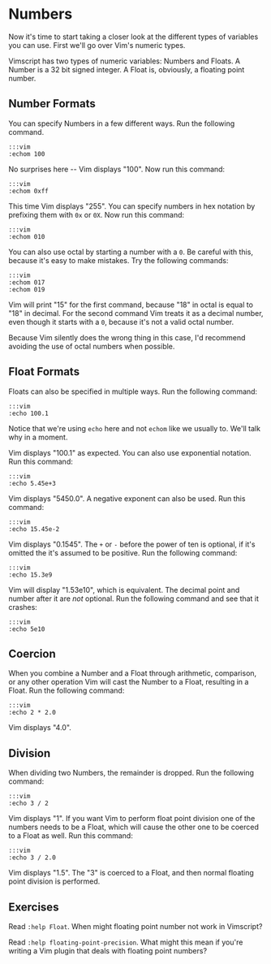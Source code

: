 Numbers
=======

Now it's time to start taking a closer look at the different types of variables
you can use.  First we'll go over Vim's numeric types.

Vimscript has two types of numeric variables: Numbers and Floats.  A Number is
a 32 bit signed integer.  A Float is, obviously, a floating point number.

Number Formats
--------------

You can specify Numbers in a few different ways.  Run the following command.

    :::vim
    :echom 100

No surprises here -- Vim displays "100".  Now run this command:

    :::vim
    :echom 0xff

This time Vim displays "255".  You can specify numbers in hex notation by
prefixing them with `0x` or `0X`.  Now run this command:

    :::vim
    :echom 010

You can also use octal by starting a number with a `0`.  Be careful with this,
because it's easy to make mistakes.  Try the following commands:

    :::vim
    :echom 017
    :echom 019

Vim will print "15" for the first command, because "18" in octal is equal to
"18" in decimal.  For the second command Vim treats it as a decimal number, even
though it starts with a `0`, because it's not a valid octal number.

Because Vim silently does the wrong thing in this case, I'd recommend avoiding
the use of octal numbers when possible.

Float Formats
-------------

Floats can also be specified in multiple ways.  Run the following command:

    :::vim
    :echo 100.1

Notice that we're using `echo` here and not `echom` like we usually to.  We'll
talk why in a moment.

Vim displays "100.1" as expected.  You can also use exponential notation.  Run
this command:

    :::vim
    :echo 5.45e+3

Vim displays "5450.0".  A negative exponent can also be used.  Run this command:

    :::vim
    :echo 15.45e-2

Vim displays "0.1545".  The `+` or `-` before the power of ten is optional, if
it's omitted the it's assumed to be positive.  Run the following command:

    :::vim
    :echo 15.3e9

Vim will display "1.53e10", which is equivalent.  The decimal point and number
after it are *not* optional.  Run the following command and see that it crashes:

    :::vim
    :echo 5e10

Coercion
--------

When you combine a Number and a Float through arithmetic, comparison, or any
other operation Vim will cast the Number to a Float, resulting in a Float.  Run
the following command:

    :::vim
    :echo 2 * 2.0

Vim displays "4.0".

Division
--------

When dividing two Numbers, the remainder is dropped.  Run the following command:

    :::vim
    :echo 3 / 2

Vim displays "1".  If you want Vim to perform float point division one of the
numbers needs to be a Float, which will cause the other one to be coerced to
a Float as well.  Run this command:

    :::vim
    :echo 3 / 2.0

Vim displays "1.5".  The "3" is coerced to a Float, and then normal floating
point division is performed.

Exercises
---------

Read `:help Float`.  When might floating point number not work in Vimscript?

Read `:help floating-point-precision`.  What might this mean if you're writing
a Vim plugin that deals with floating point numbers?
